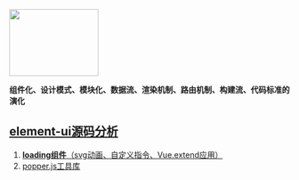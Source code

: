 <img src="http://element.eleme.io/static/component.bd3411b.png" width="160" height="120"/>

**组件化、设计模式、模块化、数据流、渲染机制、路由机制、构建流、代码标准的演化**

## [element-ui源码分析](https://github.com/Viajes324/blog/labels/element-ui%E6%BA%90%E7%A0%81%E5%88%86%E6%9E%90)

1. [**loading组件**（svg动画、自定义指令、Vue.extend应用）](https://github.com/Viajes324/blog/issues/1)
2. [popper.js工具库](https://github.com/Viajes324/blog/issues/2)
